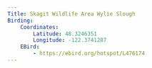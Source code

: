 ```yaml
---
Title: Skagit Wildlife Area Wylie Slough
Birding:
    Coordinates:
        Latitude: 48.3246351
        Longitude: -122.3741287
    EBird:
        - https://ebird.org/hotspot/L476174
---
```

